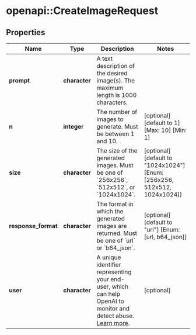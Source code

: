 # openapi::CreateImageRequest


## Properties
Name | Type | Description | Notes
------------ | ------------- | ------------- | -------------
**prompt** | **character** | A text description of the desired image(s). The maximum length is 1000 characters. | 
**n** | **integer** | The number of images to generate. Must be between 1 and 10. | [optional] [default to 1] [Max: 10] [Min: 1] 
**size** | **character** | The size of the generated images. Must be one of &#x60;256x256&#x60;, &#x60;512x512&#x60;, or &#x60;1024x1024&#x60;. | [optional] [default to &quot;1024x1024&quot;] [Enum: [256x256, 512x512, 1024x1024]] 
**response_format** | **character** | The format in which the generated images are returned. Must be one of &#x60;url&#x60; or &#x60;b64_json&#x60;. | [optional] [default to &quot;url&quot;] [Enum: [url, b64_json]] 
**user** | **character** | A unique identifier representing your end-user, which can help OpenAI to monitor and detect abuse. [Learn more](/docs/guides/safety-best-practices/end-user-ids).  | [optional] 


